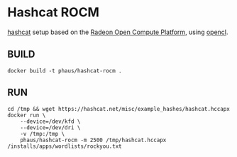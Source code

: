 # Hashcat ROCM

[hashcat](https://hashcat.net/hashcat/) setup based on the [Radeon Open Compute Platform](https://www.amd.com/en/technologies/open-compute), using [opencl](https://www.khronos.org/opencl/).

## BUILD

    docker build -t phaus/hashcat-rocm .

## RUN

    cd /tmp && wget https://hashcat.net/misc/example_hashes/hashcat.hccapx
    docker run \
        --device=/dev/kfd \
        --device=/dev/dri \
        -v /tmp:/tmp \
        phaus/hashcat-rocm -m 2500 /tmp/hashcat.hccapx /installs/apps/wordlists/rockyou.txt
